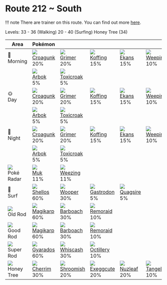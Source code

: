 # Route 212 ~ South

!!! note
    There are trainer on this route. You can find out more [here](../../trainer_changes/route_212__south/).

Levels: 33 - 36 (Walking) 20 - 40 (Surfing) Honey Tree (34)

Area                           | Pokémon                           | &nbsp;                            | &nbsp;                            | &nbsp;                            | &nbsp;                            | &nbsp;
---                            | ---                               | ---                               | ---                               | ---                               | ---                               | ---
🌅<br>Morning                   | ![][453]<br> [Croagunk]<br> 20%  | ![][088]<br> [Grimer]<br> 20%    | ![][109]<br> [Koffing]<br> 15%   | ![][023]<br> [Ekans]<br> 15%     | ![][070]<br> [Weepinbell]<br> 10%| ![][271]<br> [Lombre]<br> 10%
&nbsp;                         | ![][024]<br> [Arbok]<br> 5%      | ![][454]<br> [Toxicroak]<br> 5%
🌞<br>Day                       | ![][453]<br> [Croagunk]<br> 20%  | ![][088]<br> [Grimer]<br> 20%    | ![][109]<br> [Koffing]<br> 15%   | ![][023]<br> [Ekans]<br> 15%     | ![][070]<br> [Weepinbell]<br> 10%| ![][271]<br> [Lombre]<br> 10%
&nbsp;                         | ![][024]<br> [Arbok]<br> 5%      | ![][454]<br> [Toxicroak]<br> 5%
🌙<br>Night                     | ![][453]<br> [Croagunk]<br> 20%  | ![][088]<br> [Grimer]<br> 20%    | ![][109]<br> [Koffing]<br> 15%   | ![][023]<br> [Ekans]<br> 15%     | ![][070]<br> [Weepinbell]<br> 10%| ![][271]<br> [Lombre]<br> 10%
&nbsp;                         | ![][024]<br> [Arbok]<br> 5%      | ![][454]<br> [Toxicroak]<br> 5%
![][poke-radar]<br> Poké Radar | ![][089]<br> [Muk]<br> 11%       | ![][110]<br> [Weezing]<br> 11%
🌊<br> Surf                     | ![][422]<br> [Shellos]<br> 60%   | ![][194]<br> [Wooper]<br> 30%    | ![][423]<br> [Gastrodon]<br> 5%  | ![][195]<br> [Quagsire]<br> 5%
![][old-rod]<br> Old Rod       | ![][129]<br> [Magikarp]<br> 60%  | ![][339]<br> [Barboach]<br> 30%  | ![][223]<br> [Remoraid]<br> 10%
![][good-rod]<br> Good Rod     | ![][129]<br> [Magikarp]<br> 60%  | ![][339]<br> [Barboach]<br> 30%  | ![][223]<br> [Remoraid]<br> 10%
![][super-rod]<br> Super Rod   | ![][130]<br> [Gyarados]<br> 60%  | ![][340]<br> [Whiscash]<br> 30%  | ![][224]<br> [Octillery]<br> 10%
![][honey]<br> Honey Tree      | ![][421]<br> [Cherrim]<br> 30%   | ![][285]<br> [Shroomish]<br> 20% | ![][102]<br> [Exeggcute]<br> 20% | ![][274]<br> [Nuzleaf]<br> 20%   | ![][114]<br> [Tangela]<br> 10%


[Ekans]: ../../pokemon_changes/023/
[Arbok]: ../../pokemon_changes/024/
[Weepinbell]: ../../pokemon_changes/070/
[Grimer]: ../../pokemon_changes/088/
[Muk]: ../../pokemon_changes/089/
[Exeggcute]: ../../pokemon_changes/102/
[Koffing]: ../../pokemon_changes/109/
[Weezing]: ../../pokemon_changes/110/
[Tangela]: ../../pokemon_changes/114/
[Magikarp]: ../../pokemon_changes/129/
[Gyarados]: ../../pokemon_changes/130/
[Wooper]: ../../pokemon_changes/194/
[Quagsire]: ../../pokemon_changes/195/
[Remoraid]: ../../pokemon_changes/223/
[Octillery]: ../../pokemon_changes/224/
[Lombre]: ../../pokemon_changes/271/
[Nuzleaf]: ../../pokemon_changes/274/
[Shroomish]: ../../pokemon_changes/285/
[Barboach]: ../../pokemon_changes/339/
[Whiscash]: ../../pokemon_changes/340/
[Cherrim]: ../../pokemon_changes/421/
[Shellos]: ../../pokemon_changes/422/
[Gastrodon]: ../../pokemon_changes/423/
[Croagunk]: ../../pokemon_changes/453/
[Toxicroak]: ../../pokemon_changes/454/
[good-rod]: ../img/items/good-rod.png
[honey]: ../img/items/honey.png
[old-rod]: ../img/items/old-rod.png
[poke-radar]: ../img/items/poke-radar.png
[super-rod]: ../img/items/super-rod.png
[023]: ../img/pokemon/023.png
[024]: ../img/pokemon/024.png
[070]: ../img/pokemon/070.png
[088]: ../img/pokemon/088.png
[089]: ../img/pokemon/089.png
[102]: ../img/pokemon/102.png
[109]: ../img/pokemon/109.png
[110]: ../img/pokemon/110.png
[114]: ../img/pokemon/114.png
[129]: ../img/pokemon/129.png
[130]: ../img/pokemon/130.png
[194]: ../img/pokemon/194.png
[195]: ../img/pokemon/195.png
[223]: ../img/pokemon/223.png
[224]: ../img/pokemon/224.png
[271]: ../img/pokemon/271.png
[274]: ../img/pokemon/274.png
[285]: ../img/pokemon/285.png
[339]: ../img/pokemon/339.png
[340]: ../img/pokemon/340.png
[421]: ../img/pokemon/421.png
[422]: ../img/pokemon/422.png
[423]: ../img/pokemon/423.png
[453]: ../img/pokemon/453.png
[454]: ../img/pokemon/454.png
